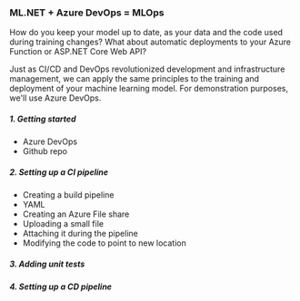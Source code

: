 ### ML.NET + Azure DevOps = MLOps
How do you keep your model up to date, as your data and the code used during training changes?
What about automatic deployments to your Azure Function or ASP.NET Core Web API? 

Just as CI/CD and DevOps revolutionized development and infrastructure management, we can apply the same principles to the training and deployment of your machine learning model.
For demonstration purposes, we'll use Azure DevOps.

##### 1. Getting started
- Azure DevOps
- Github repo

##### 2. Setting up a CI pipeline
- Creating a build pipeline
- YAML
- Creating an Azure File share
- Uploading a small file
- Attaching it during the pipeline
- Modifying the code to point to new location

##### 3. Adding unit tests

##### 4. Setting up a CD pipeline
